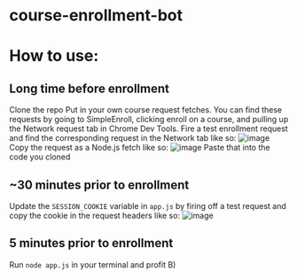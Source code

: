 # course-enrollment-bot

# How to use:
## Long time before enrollment
Clone the repo
Put in your own course request fetches. You can find these requests by going to SimpleEnroll, clicking enroll on a course, and pulling up the Network request tab in Chrome Dev Tools.
Fire a test enrollment request and find the corresponding request in the Network tab like so:
![image](https://user-images.githubusercontent.com/62365251/205172410-db5210a1-ec3a-41f9-929f-47d0787690a7.png)
Copy the request as a Node.js fetch like so:
![image](https://user-images.githubusercontent.com/62365251/205172552-ee67b592-de35-48b2-a871-95f7fe657868.png)
Paste that into the code you cloned

## ~30 minutes prior to enrollment
Update the `SESSION_COOKIE` variable in `app.js` by firing off a test request and copy the cookie in the request headers like so:
![image](https://user-images.githubusercontent.com/62365251/205172772-871cc553-7c52-4097-83fc-248790d92fee.png)

## 5 minutes prior to enrollment
Run `node app.js` in your terminal and profit B)


